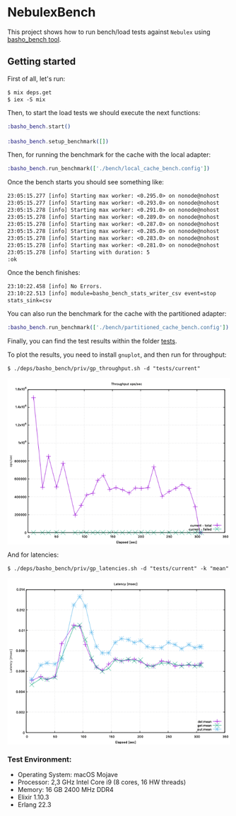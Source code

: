 # NebulexBench

This project shows how to run bench/load tests against `Nebulex` using
[basho_bench tool](https://github.com/mrallen1/basho_bench).

## Getting started

First of all, let's run:

```
$ mix deps.get
$ iex -S mix
```

Then, to start the load tests we should execute the next functions:

```elixir
:basho_bench.start()

:basho_bench.setup_benchmark([])
```

Then, for running the benchmark for the cache with the local adapter:

```elixir
:basho_bench.run_benchmark(['./bench/local_cache_bench.config'])
```

Once the bench starts you should see something like:

```
23:05:15.277 [info] Starting max worker: <0.295.0> on nonode@nohost
23:05:15.277 [info] Starting max worker: <0.293.0> on nonode@nohost
23:05:15.278 [info] Starting max worker: <0.291.0> on nonode@nohost
23:05:15.278 [info] Starting max worker: <0.289.0> on nonode@nohost
23:05:15.278 [info] Starting max worker: <0.287.0> on nonode@nohost
23:05:15.278 [info] Starting max worker: <0.285.0> on nonode@nohost
23:05:15.278 [info] Starting max worker: <0.283.0> on nonode@nohost
23:05:15.278 [info] Starting max worker: <0.281.0> on nonode@nohost
23:05:15.278 [info] Starting with duration: 5
:ok
```

Once the bench finishes:

```
23:10:22.458 [info] No Errors.
23:10:22.513 [info] module=basho_bench_stats_writer_csv event=stop stats_sink=csv
```

You can also run the benchmark for the cache with the partitioned adapter:

```elixir
:basho_bench.run_benchmark(['./bench/partitioned_cache_bench.config'])
```

Finally, you can find the test results within the folder [tests](./tests).

To plot the results, you need to install `gnuplot`, and then run for throughput:

```
$ ./deps/basho_bench/priv/gp_throughput.sh -d "tests/current"
```

<p align="center">
  <img src="docs/Nebulex_Local_Throughput.png" height="80%" width="100%" align="middle" />
</p>

And for latencies:

```
$ ./deps/basho_bench/priv/gp_latencies.sh -d "tests/current" -k "mean"
```

<p align="center">
  <img src="docs/Nebulex_Local_Latencies.png" height="80%" width="100%" align="middle" />
</p>

### Test Environment:

 * Operating System: macOS Mojave
 * Processor: 2,3 GHz Intel Core i9 (8 cores, 16 HW threads)
 * Memory: 16 GB 2400 MHz DDR4
 * Elixir 1.10.3
 * Erlang 22.3
